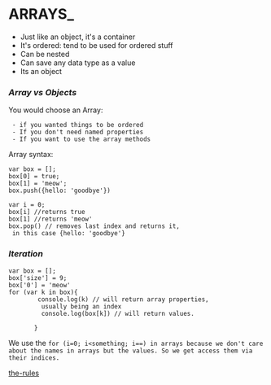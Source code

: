 # __ARRAYS___

 - Just like an object, it's a container
 - It's ordered: tend to be used for ordered stuff
 - Can be nested
 - Can save any data type as a value
 - Its an object
 
### ___Array vs Objects___

 You would choose an Array:
	 
	 - if you wanted things to be ordered
	 - If you don't need named properties
	 - If you want to use the array methods

Array syntax:

    var box = [];
    box[0] = true;
    box[1] = 'meow';
    box.push({hello: 'goodbye'})
     
    var i = 0;
    box[i] //returns true
    box[1] //returns 'meow'
    box.pop() // removes last index and returns it, 
     in this case {hello: 'goodbye'}
    
### ___Iteration___

    var box = [];
    box['size'] = 9;
    box['0'] = 'meow'
    for (var k in box){
		    console.log(k) // will return array properties, 
		     usually being an index 
		     console.log(box[k]) // will return values.
		    
		   }

We use the `for (i=0; i<something; i==) in arrays because we don't care about the names in arrays but the values. So we get access them via their indices.`

[the-rules
](https://github.com/arnodhis/from-fundamentals-to-functional-JS-notes/blob/master/my-notes/the-rules.JPG)
      
      